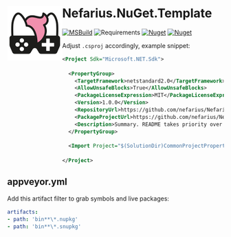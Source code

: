 # <img src="assets/NSS-128x128.png" align="left" />Nefarius.NuGet.Template

[![MSBuild](https://github.com/nefarius/Nefarius.NuGet.Template/actions/workflows/msbuild.yml/badge.svg)](https://github.com/nefarius/Nefarius.NuGet.Template/actions/workflows/msbuild.yml) ![Requirements](https://img.shields.io/badge/Requires-.NET%20Standard%202.0-blue.svg) [![Nuget](https://img.shields.io/nuget/v/Nefarius.NuGet.Template)](https://www.nuget.org/packages/Nefarius.NuGet.Template/) [![Nuget](https://img.shields.io/nuget/dt/Nefarius.NuGet.Template)](https://www.nuget.org/packages/Nefarius.NuGet.Template/)

Adjust `.csproj` accordingly, example snippet:

```xml
<Project Sdk="Microsoft.NET.Sdk">

  <PropertyGroup>
    <TargetFramework>netstandard2.0</TargetFramework>
    <AllowUnsafeBlocks>True</AllowUnsafeBlocks>
    <PackageLicenseExpression>MIT</PackageLicenseExpression>
    <Version>1.0.0</Version>
    <RepositoryUrl>https://github.com/nefarius/Nefarius.NuGet.Template</RepositoryUrl>
    <PackageProjectUrl>https://github.com/nefarius/Nefarius.NuGet.Template</PackageProjectUrl>
    <Description>Summary. README takes priority over this but nice to have.</Description>
  </PropertyGroup>

  <Import Project="$(SolutionDir)CommonProjectProperties.targets" />

</Project>
```

## appveyor.yml

Add this artifact filter to grab symbols and live packages:

```yml
artifacts:
- path: 'bin**\*.nupkg'
- path: 'bin**\*.snupkg'
```
